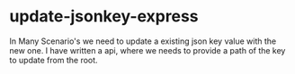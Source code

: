 # update-jsonkey-express
In Many Scenario's we need to update a existing json key value with the new one. I have written a api, where we needs to provide a path of the key to update from the root.
